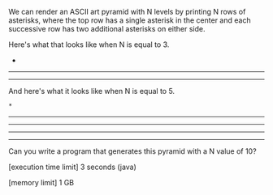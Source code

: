 We can render an ASCII art pyramid with N levels by printing N rows of asterisks, where the top row has a single asterisk in the center and each successive row has two additional asterisks on either side.

Here's what that looks like when N is equal to 3.

*
 *** 
*****
And here's what it looks like when N is equal to 5.

    *    
   ***   
  ***** 
 ******* 
********* 
Can you write a program that generates this pyramid with a N value of 10?

[execution time limit] 3 seconds (java)

[memory limit] 1 GB